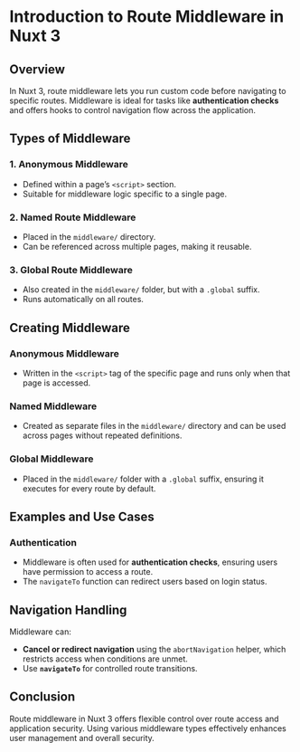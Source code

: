 # Introduction to Route Middleware in Nuxt 3

## Overview

In Nuxt 3, route middleware lets you run custom code before navigating to specific routes. Middleware is ideal for tasks like **authentication checks** and offers hooks to control navigation flow across the application.

## Types of Middleware

### 1. Anonymous Middleware
- Defined within a page’s `<script>` section.
- Suitable for middleware logic specific to a single page.

### 2. Named Route Middleware
- Placed in the `middleware/` directory.
- Can be referenced across multiple pages, making it reusable.

### 3. Global Route Middleware
- Also created in the `middleware/` folder, but with a `.global` suffix.
- Runs automatically on all routes.

## Creating Middleware

### Anonymous Middleware
- Written in the `<script>` tag of the specific page and runs only when that page is accessed.

### Named Middleware
- Created as separate files in the `middleware/` directory and can be used across pages without repeated definitions.

### Global Middleware
- Placed in the `middleware/` folder with a `.global` suffix, ensuring it executes for every route by default.

## Examples and Use Cases

### Authentication
- Middleware is often used for **authentication checks**, ensuring users have permission to access a route.
- The `navigateTo` function can redirect users based on login status.

## Navigation Handling

Middleware can:
- **Cancel or redirect navigation** using the `abortNavigation` helper, which restricts access when conditions are unmet.
- Use **`navigateTo`** for controlled route transitions.

## Conclusion

Route middleware in Nuxt 3 offers flexible control over route access and application security. Using various middleware types effectively enhances user management and overall security.

